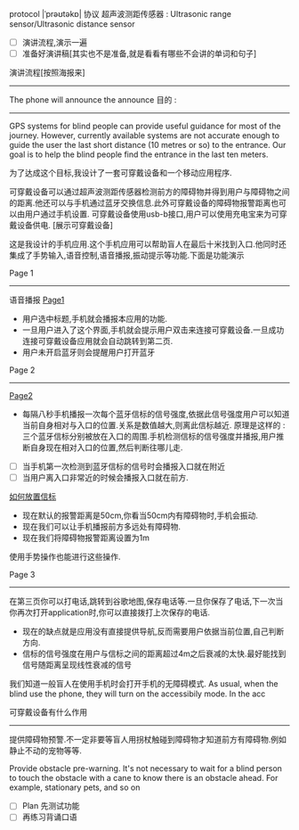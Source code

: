 protocol |ˈprəʊtəkɒ| 协议
超声波测距传感器 : Ultrasonic range sensor/Ultrasonic distance sensor

- [ ] 演讲流程,演示一遍
- [ ] 准备好演讲稿[其实也不是准备,就是看看有哪些不会讲的单词和句子]

演讲流程[按照海报来]
___
The phone will announce the announce 
目的 : 
___
GPS systems for blind people can provide useful guidance for most of the journey. However, currently available systems are not accurate enough to guide the user the last short distance (10 metres or so) to the entrance. Our goal is to help the blind people find the entrance in the last ten meters.



为了达成这个目标,我设计了一套可穿戴设备和一个移动应用程序.

可穿戴设备可以通过超声波测距传感器检测前方的障碍物并得到用户与障碍物之间的距离.他还可以与手机通过蓝牙交换信息.此外可穿戴设备的障碍物报警距离也可以由用户通过手机设置.
可穿戴设备使用usb-b接口,用户可以使用充电宝来为可穿戴设备供电.
[展示可穿戴设备]

这是我设计的手机应用.这个手机应用可以帮助盲人在最后十米找到入口.他同时还集成了手势输入,语音控制,语音播报,振动提示等功能.下面是功能演示

Page 1
___
语音播报
[Page1](assets/截图_20230815212058.png)
- 用户选中标题,手机就会播报本应用的功能.
- 一旦用户进入了这个界面,手机就会提示用户双击来连接可穿戴设备.一旦成功连接可穿戴设备应用就会自动跳转到第二页.
- 用户未开启蓝牙则会提醒用户打开蓝牙

Page 2
___
[Page2](assets/截图_20230815212409.png)
- 每隔八秒手机播报一次每个蓝牙信标的信号强度,依据此信号强度用户可以知道当前自身相对与入口的位置.关系是数值越大,则离此信标越近.
原理是这样的 :三个蓝牙信标分别被放在入口的周围.手机检测信标的信号强度并播报,用户推断自身现在相对入口的位置,然后判断往哪儿走.
- [ ] 当手机第一次检测到蓝牙信标的信号时会播报入口就在附近
- [ ] 当用户离入口非常近的时候会播报入口就在前方.

[如何放置信标](assets/截图_20230815213239.png)

- 现在默认的报警距离是50cm,你看当50cm内有障碍物时,手机会振动.
- 现在我们可以让手机播报前方多远处有障碍物.
- 现在我们将障碍物报警距离设置为1m

使用手势操作也能进行这些操作.

Page 3
___
在第三页你可以打电话,跳转到谷歌地图,保存电话等.一旦你保存了电话,下一次当你再次打开application时,你可以直接拨打上次保存的电话.



- 现在的缺点就是应用没有直接提供导航,反而需要用户依据当前位置,自己判断方向.
- 信标的信号强度在用户与信标之间的距离超过4m之后衰减的太快.最好能找到信号随距离呈现线性衰减的信号





我们知道一般盲人在使用手机时会打开手机的无障碍模式.
As usual, when the blind use the phone, they will turn on the accessibily mode.
In the acc



可穿戴设备有什么作用
___
提供障碍物预警.不一定非要等盲人用拐杖触碰到障碍物才知道前方有障碍物.例如静止不动的宠物等等.

Provide obstacle pre-warning. It's not necessary to wait for a blind person to touch the obstacle with a cane to know there is an obstacle ahead. For example, stationary pets, and so on






- [ ] Plan 先测试功能
- [ ] 再练习背诵口语